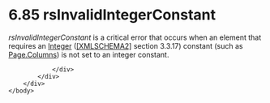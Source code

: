 <html dir="LTR" xmlns:mshelp="http://msdn.microsoft.com/mshelp" xmlns:ddue="http://ddue.schemas.microsoft.com/authoring/2003/5" xmlns:xlink="http://www.w3.org/1999/xlink" xmlns:tool="http://www.microsoft.com/tooltip">
    <head>
        <meta http-equiv="Content-Type" content="text/html; CHARSET=utf-8"></meta>
        <meta name="save" content="history"></meta>
        <title>6.85 rsInvalidIntegerConstant</title>
        <xml>
            <mshelp:toctitle title="6.85 rsInvalidIntegerConstant"></mshelp:toctitle>
            <mshelp:rltitle title="[MS-RDL]: rsInvalidIntegerConstant"></mshelp:rltitle>
            <mshelp:keyword index="A" term="9ae9b12f-e07e-4238-b39e-9711b3482a32"></mshelp:keyword>
            <mshelp:attr name="DCSext.ContentType" value="open specification"></mshelp:attr>
            <mshelp:attr name="AssetID" value="9ae9b12f-e07e-4238-b39e-9711b3482a32"></mshelp:attr>
            <mshelp:attr name="TopicType" value="kbRef"></mshelp:attr>
            <mshelp:attr name="DCSext.Title" value="[MS-RDL]: rsInvalidIntegerConstant" />
        </xml>
    </head>
    <body>
        <div id="header">
            <h1 class="heading">6.85 rsInvalidIntegerConstant</h1>
        </div>
        <div id="mainSection">
            <div id="mainBody">
                <div id="allHistory" class="saveHistory"></div>
                <div id="sectionSection0" class="section" name="collapseableSection">
                    

<p><i>rsInvalidIntegerConstant</i> is a critical error that
occurs when an element that requires an <a href="176fbb59-c3e2-430c-b1bb-37fd15df813e.md">Integer</a> (<a href="https://go.microsoft.com/fwlink/?LinkId=90610">[XMLSCHEMA2]</a> section
3.3.17) constant (such as <a href="e704d893-60c7-4cd9-9e26-37e3f3ec8b0d.md">Page.Columns</a>)
is not set to an integer constant.</p>


                </div>
            </div>
        </div>
    </body>
</html>